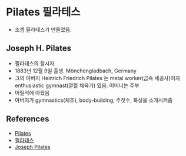 # Pilates 필라테스
* 조셉 필라테스가 만들었음.

## Joseph H. Pilates
* 필라테스의 창시자.
* 1883년 12월 9일 출생. Mönchengladbach, Germany
* 그의 아버지 Heinrich Friedrich Pilates 는 metal worker(금속 세공사)이자 enthusiastic gymnast(열혈 체육가) 였음. 어머니는 주부
* 어릴적에 아팠음
* 아버지가 gymnastics(체조), body-building, 주짓수, 복싱을 소개시켜줌

## References
* [Pilates](https://en.wikipedia.org/wiki/Pilates)
* [필라테스](https://ko.wikipedia.org/wiki/%ED%95%84%EB%9D%BC%ED%85%8C%EC%8A%A4)
* [Joseph Pilates](https://en.wikipedia.org/wiki/Joseph_Pilates)